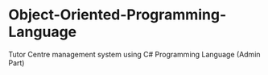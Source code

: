 # Object-Oriented-Programming-Language
Tutor Centre management system using C# Programming Language (Admin Part)
